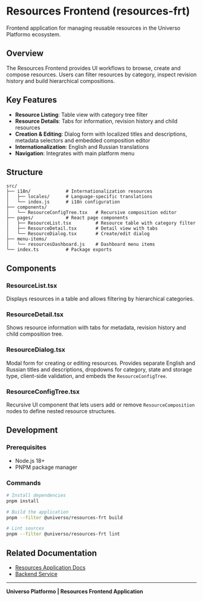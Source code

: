 # Resources Frontend (resources-frt)

Frontend application for managing reusable resources in the Universo Platformo ecosystem.

## Overview

The Resources Frontend provides UI workflows to browse, create and compose resources. Users can filter resources by category,
inspect revision history and build hierarchical compositions.

## Key Features

- **Resource Listing**: Table view with category tree filter
- **Resource Details**: Tabs for information, revision history and child resources
- **Creation & Editing**: Dialog form with localized titles and descriptions, metadata selectors and embedded composition editor
- **Internationalization**: English and Russian translations
- **Navigation**: Integrates with main platform menu

## Structure

```
src/
├── i18n/             # Internationalization resources
│   ├── locales/      # Language-specific translations
│   └── index.js      # i18n configuration
├── components/
│   └── ResourceConfigTree.tsx   # Recursive composition editor
├── pages/            # React page components
│   ├── ResourceList.tsx         # Resource table with category filter
│   ├── ResourceDetail.tsx       # Detail view with tabs
│   └── ResourceDialog.tsx       # Create/edit dialog
├── menu-items/
│   └── resourcesDashboard.js    # Dashboard menu items
└── index.ts          # Package exports
```

## Components

### ResourceList.tsx
Displays resources in a table and allows filtering by hierarchical categories.

### ResourceDetail.tsx
Shows resource information with tabs for metadata, revision history and child composition tree.

### ResourceDialog.tsx
Modal form for creating or editing resources. Provides separate English and Russian titles and descriptions, dropdowns for category, state and storage type, client-side validation, and embeds the `ResourceConfigTree`.

### ResourceConfigTree.tsx
Recursive UI component that lets users add or remove `ResourceComposition` nodes to define nested resource structures.

## Development

### Prerequisites
- Node.js 18+
- PNPM package manager

### Commands
```bash
# Install dependencies
pnpm install

# Build the application
pnpm --filter @universo/resources-frt build

# Lint sources
pnpm --filter @universo/resources-frt lint
```

## Related Documentation
- [Resources Application Docs](../../../docs/en/applications/resources/README.md)
- [Backend Service](../resources-srv/base/README.md)

---

**Universo Platformo | Resources Frontend Application**

